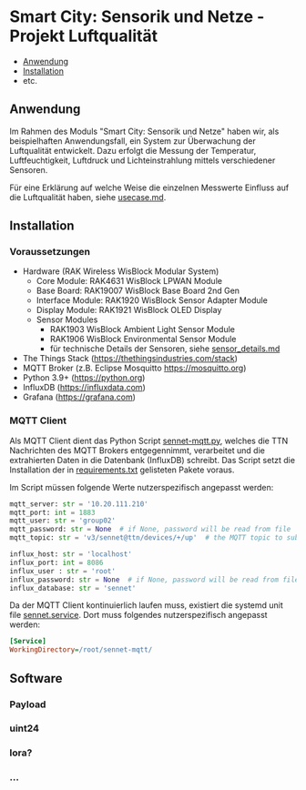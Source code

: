 # Smart City: Sensorik und Netze - Projekt Luftqualität
- [Anwendung](#anwendung)
- [Installation](#installation)
- etc.
## Anwendung
Im Rahmen des Moduls "Smart City: Sensorik und Netze" haben wir, als beispielhaften Anwendungsfall, ein System zur Überwachung der Luftqualität entwickelt. Dazu erfolgt die Messung der Temperatur, Luftfeuchtigkeit, Luftdruck und Lichteinstrahlung mittels verschiedener Sensoren.

Für eine Erklärung auf welche Weise die einzelnen Messwerte Einfluss auf die Luftqualität haben, siehe [usecase.md](./usecase.md).
## Installation
### Voraussetzungen
- Hardware (RAK Wireless WisBlock Modular System)
	- Core Module: RAK4631 WisBlock LPWAN Module
	- Base Board: RAK19007 WisBlock Base Board 2nd Gen
	- Interface Module: RAK1920 WisBlock Sensor Adapter Module
	- Display Module: RAK1921 WisBlock OLED Display
	- Sensor Modules
		- RAK1903 WisBlock Ambient Light Sensor Module
		- RAK1906 WisBlock Environmental Sensor Module
		- für technische Details der Sensoren, siehe [sensor_details.md](./sensor_details.md)
- The Things Stack (https://thethingsindustries.com/stack)
- MQTT Broker (z.B. Eclipse Mosquitto <https://mosquitto.org>)
- Python 3.9+ (https://python.org)
- InfluxDB (<https://influxdata.com>)
- Grafana (<https://grafana.com>)
### MQTT Client
Als MQTT Client dient das Python Script [sennet-mqtt.py](./mqtt-client/sennet-mqtt.py), welches die TTN Nachrichten des MQTT Brokers entgegennimmt, verarbeitet und die extrahierten Daten in die Datenbank (InfluxDB) schreibt. Das Script setzt die Installation der in [requirements.txt](./mqtt-client/requirements.txt) gelisteten Pakete voraus.

Im Script müssen folgende Werte nutzerspezifisch angepasst werden:

```python
mqtt_server: str = '10.20.111.210'
mqtt_port: int = 1883
mqtt_user: str = 'group02'
mqtt_password: str = None  # if None, password will be read from file 'mqtt-password.txt'
mqtt_topic: str = 'v3/sennet@ttn/devices/+/up'  # the MQTT topic to subscribe to

influx_host: str = 'localhost'
influx_port: int = 8086
influx_user : str = 'root'
influx_password: str = None  # if None, password will be read from file 'influxdb-password.txt'
influx_database: str = 'sennet'
```

Da der MQTT Client kontinuierlich laufen muss, existiert die systemd unit file [sennet.service](./mqtt-client/sennet.service). Dort muss folgendes nutzerspezifisch angepasst werden:
```ini
[Service]
WorkingDirectory=/root/sennet-mqtt/
```
## Software
### Payload
### uint24
### lora?
### ...
